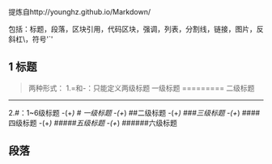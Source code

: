 
提炼自http://younghz.github.io/Markdown/

包括：标题，段落，区块引用，代码区块，强调，列表，分割线，链接，图片，反斜杠\，符号'`'

## 1 标题

>两种形式：
1.=和-：只能定义两级标题
一级标题
=========
二级标题
---------
2.#：1~6级标题
-(+*) # 一级标题 -(+*) ##二级标题 -(+*) ###三级标题 -(+*) ####四级标题 -(+*) #####五级标题 -(+*) ######六级标题

## 段落
